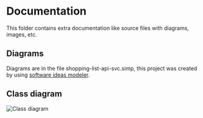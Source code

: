 # Documentation

This folder contains extra documentation like source files with diagrams, images, etc.

## Diagrams

Diagrams are in the file shopping-list-api-svc.simp, this project was created by using [software ideas modeler](https://www.softwareideas.net/).

## Class diagram

![Class diagram](/images/ClassDiagram.png)


